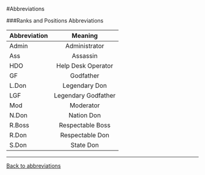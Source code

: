 #Abbreviations

###Ranks and Positions Abbreviations

| **Abbreviation**|    **Meaning**    	        |
|:--------------  |:---------------------------:|
| Admin		  | Administrator		|
| Ass     	  | Assassin		        |
| HDO    	  | Help Desk Operator          |
| GF 		  | Godfather                   |
| L.Don     	  | Legendary Don	        |
| LGF      	  | Legendary Godfather         |
| Mod 		  | Moderator                   |
| N.Don    	  | Nation Don		        |
| R.Boss      	  | Respectable Boss            |
| R.Don 	  | Respectable Don             |
| S.Don     	  | State Don                   |

---
[Back to abbreviations](main.md)